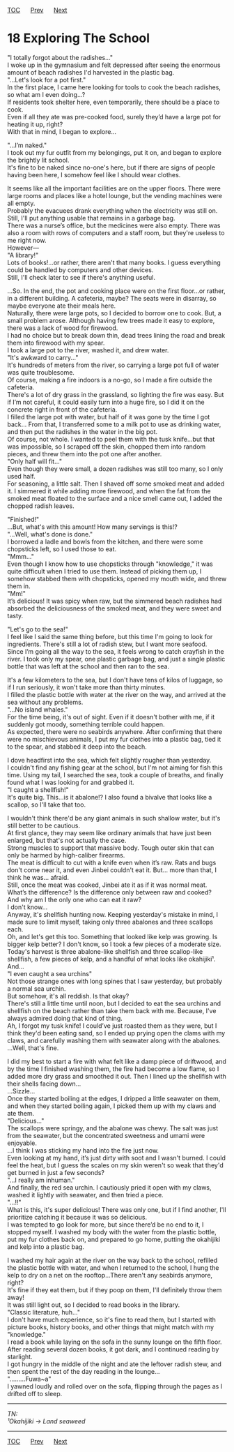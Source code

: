 [TOC](../readme.md)&nbsp;&nbsp;&nbsp;&nbsp;&nbsp;&nbsp;[Prev](section_0017.md)&nbsp;&nbsp;&nbsp;&nbsp;&nbsp;&nbsp;[Next](section_0019.md)



# 18 Exploring The School

"I totally forgot about the radishes..."  
I woke up in the gymnasium and felt depressed after seeing the enormous
amount of beach radishes I'd harvested in the plastic bag.  
"...Let's look for a pot first."  
In the first place, I came here looking for tools to cook the beach
radishes, so what am I even doing...?  
If residents took shelter here, even temporarily, there should be a
place to cook.  
Even if all they ate was pre-cooked food, surely they’d have a large pot
for heating it up, right?  
With that in mind, I began to explore...  
  
"...I’m naked."  
I took out my fur outfit from my belongings, put it on, and began to
explore the brightly lit school.  
It's fine to be naked since no-one's here, but if there are signs of
people having been here, I somehow feel like I should wear clothes.  
  
It seems like all the important facilities are on the upper floors.
There were large rooms and places like a hotel lounge, but the vending
machines were all empty.  
Probably the evacuees drank everything when the electricity was still
on. Still, I'll put anything usable that remains in a garbage bag.  
There was a nurse’s office, but the medicines were also empty. There was
also a room with rows of computers and a staff room, but they're useless
to me right now.  
However—  
"A library!"  
Lots of books!...or rather, there aren't that many books. I guess
everything could be handled by computers and other devices.  
Still, I'll check later to see if there's anything useful.  
  
...So. In the end, the pot and cooking place were on the first
floor...or rather, in a different building. A cafeteria, maybe? The
seats were in disarray, so maybe everyone ate their meals here.  
Naturally, there were large pots, so I decided to borrow one to cook.
But, a small problem arose. Although having few trees made it easy to
explore, there was a lack of wood for firewood.  
I had no choice but to break down thin, dead trees lining the road and
break them into firewood with my spear.  
I took a large pot to the river, washed it, and drew water.  
"It's awkward to carry..."  
It's hundreds of meters from the river, so carrying a large pot full of
water was quite troublesome.  
Of course, making a fire indoors is a no-go, so I made a fire outside
the cafeteria.  
There's a lot of dry grass in the grassland, so lighting the fire was
easy. But if I’m not careful, it could easily turn into a huge fire, so
I did it on the concrete right in front of the cafeteria.  
I filled the large pot with water, but half of it was gone by the time I
got back… From that, I transferred some to a milk pot to use as drinking
water, and then put the radishes in the water in the big pot.  
Of course, not whole. I wanted to peel them with the tusk knife...but
that was impossible, so I scraped off the skin, chopped them into random
pieces, and threw them into the pot one after another.  
"Only half will fit..."  
Even though they were small, a dozen radishes was still too many, so I
only used half.  
For seasoning, a little salt. Then I shaved off some smoked meat and
added it. I simmered it while adding more firewood, and when the fat
from the smoked meat floated to the surface and a nice smell came out, I
added the chopped radish leaves.  
  
"Finished!"  
...But, what's with this amount! How many servings is this!?  
"…Well, what's done is done."  
I borrowed a ladle and bowls from the kitchen, and there were some
chopsticks left, so I used those to eat.  
"Mmm..."  
Even though I know how to use chopsticks through "knowledge," it was
quite difficult when I tried to use them. Instead of picking them up, I
somehow stabbed them with chopsticks, opened my mouth wide, and threw
them in.  
"Mm!"  
It’s delicious! It was spicy when raw, but the simmered beach radishes
had absorbed the deliciousness of the smoked meat, and they were sweet
and tasty.  
  
"Let's go to the sea!"  
I feel like I said the same thing before, but this time I'm going to
look for ingredients. There's still a lot of radish stew, but I want
more seafood.  
Since I’m going all the way to the sea, it feels wrong to catch crayfish
in the river. I took only my spear, one plastic garbage bag, and just a
single plastic bottle that was left at the school and then ran to the
sea.  
  
It's a few kilometers to the sea, but I don't have tens of kilos of
luggage, so if I run seriously, it won't take more than thirty
minutes.  
I filled the plastic bottle with water at the river on the way, and
arrived at the sea without any problems.  
"...No island whales."  
For the time being, it's out of sight. Even if it doesn't bother with
me, if it suddenly got moody, something terrible could happen.  
As expected, there were no seabirds anywhere. After confirming that
there were no mischievous animals, I put my fur clothes into a plastic
bag, tied it to the spear, and stabbed it deep into the beach.  
  
I dove headfirst into the sea, which felt slightly rougher than
yesterday.  
I couldn't find any fishing gear at the school, but I'm not aiming for
fish this time. Using my tail, I searched the sea, took a couple of
breaths, and finally found what I was looking for and grabbed it.  
"I caught a shellfish!"  
It's quite big. This...is it abalone!? I also found a bivalve that looks
like a scallop, so I'll take that too.  
  
I wouldn't think there'd be any giant animals in such shallow water, but
it's still better to be cautious.  
At first glance, they may seem like ordinary animals that have just been
enlarged, but that's not actually the case.  
Strong muscles to support that massive body. Tough outer skin that can
only be harmed by high-caliber firearms.  
The meat is difficult to cut with a knife even when it’s raw. Rats and
bugs don't come near it, and even Jinbei couldn't eat it. But... more
than that, I think he was... afraid.  
Still, once the meat was cooked, Jinbei ate it as if it was normal
meat.  
What’s the difference? Is the difference only between raw and cooked?  
And why am I the only one who can eat it raw?  
I don't know…  
Anyway, it's shellfish hunting now. Keeping yesterday's mistake in mind,
I made sure to limit myself, taking only three abalones and three
scallops each.  
Oh, and let's get this too. Something that looked like kelp was growing.
Is bigger kelp better? I don't know, so I took a few pieces of a
moderate size.  
Today's harvest is three abalone-like shellfish and three scallop-like
shellfish, a few pieces of kelp, and a handful of what looks like
okahijiki¹. And…  
"I even caught a sea urchins"  
Not those strange ones with long spines that I saw yesterday, but
probably a normal sea urchin.  
But somehow, it's all reddish. Is that okay?  
There's still a little time until noon, but I decided to eat the sea
urchins and shellfish on the beach rather than take them back with me.
Because, I've always admired doing that kind of thing.  
Ah, I forgot my tusk knife! I could’ve just roasted them as they were,
but I think they'd been eating sand, so I ended up prying open the clams
with my claws, and carefully washing them with seawater along with the
abalones. …Well, that's fine.  
  
I did my best to start a fire with what felt like a damp piece of
driftwood, and by the time I finished washing them, the fire had become
a low flame, so I added more dry grass and smoothed it out. Then I lined
up the shellfish with their shells facing down...  
...Sizzle...  
Once they started boiling at the edges, I dripped a little seawater on
them, and when they started boiling again, I picked them up with my
claws and ate them.  
"Delicious..."  
The scallops were springy, and the abalone was chewy. The salt was just
from the seawater, but the concentrated sweetness and umami were
enjoyable.  
...I think I was sticking my hand into the fire just now.  
Even looking at my hand, it’s just dirty with soot and I wasn't burned.
I could feel the heat, but I guess the scales on my skin weren't so weak
that they'd get burned in just a few seconds?  
"...I really am inhuman."  
And finally, the red sea urchin. I cautiously pried it open with my
claws, washed it lightly with seawater, and then tried a piece.  
"...!!"  
What is this, it's super delicious! There was only one, but if I find
another, I'll prioritize catching it because it was so delicious.  
I was tempted to go look for more, but since there’d be no end to it, I
stopped myself. I washed my body with the water from the plastic bottle,
put my fur clothes back on, and prepared to go home, putting the
okahijiki and kelp into a plastic bag.  
  
I washed my hair again at the river on the way back to the school,
refilled the plastic bottle with water, and when I returned to the
school, I hung the kelp to dry on a net on the rooftop...There aren't
any seabirds anymore, right?  
It's fine if they eat them, but if they poop on them, I'll definitely
throw them away!  
It was still light out, so I decided to read books in the library.  
"Classic literature, huh..."  
I don't have much experience, so it's fine to read them, but I started
with picture books, history books, and other things that might match
with my "knowledge."  
I read a book while laying on the sofa in the sunny lounge on the fifth
floor.  
After reading several dozen books, it got dark, and I continued reading
by starlight.  
I got hungry in the middle of the night and ate the leftover radish
stew, and then spent the rest of the day reading in the lounge…  
"………Fuwa~a"  
I yawned loudly and rolled over on the sofa, flipping through the pages
as I drifted off to sleep.  
  
  
  

------------------------------------------------------------------------

*TN:  
¹Okahijiki -\> Land seaweed*  
  


---
[TOC](../readme.md)&nbsp;&nbsp;&nbsp;&nbsp;&nbsp;&nbsp;[Prev](section_0017.md)&nbsp;&nbsp;&nbsp;&nbsp;&nbsp;&nbsp;[Next](section_0019.md)

